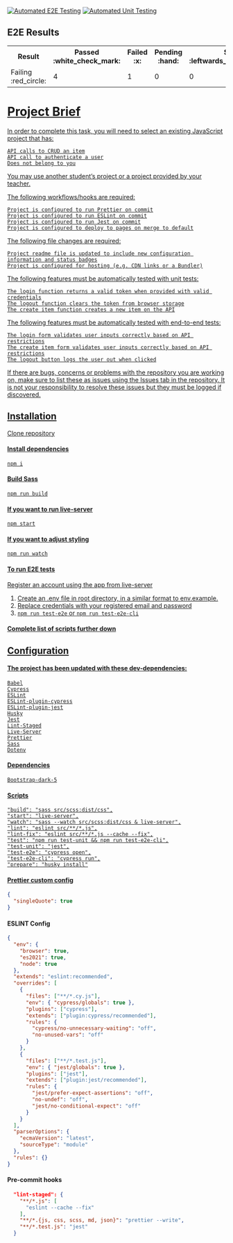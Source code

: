 [![Automated E2E Testing](https://github.com/Menubrea/social-media-client/actions/workflows/automated-e2e-testing.yml/badge.svg?branch=workflow)](https://github.com/Menubrea/social-media-client/actions/workflows/automated-e2e-testing.yml)
[![Automated Unit Testing](https://github.com/Menubrea/social-media-client/actions/workflows/automated-unit-testing.yml/badge.svg?branch=workflow)](https://github.com/Menubrea/social-media-client/actions/workflows/automated-unit-testing.yml)

<h2>E2E Results</h2>
<table><tr><th>Result</th><th>Passed :white_check_mark:</th><th>Failed :x:</th><th>Pending :hand:</th><th>Skipped :leftwards_arrow_with_hook:</th><th>Duration :clock8:</th></tr><tr><td>Failing :red_circle:</td><td>4</td><td>1</td><td>0</td><td>0</td><td>49.257s</td></tr></table>
<a href="">

# Project Brief

In order to complete this task, you will need to select an existing JavaScript project that has:

    API calls to CRUD an item
    API call to authenticate a user
    Does not belong to you

You may use another student’s project or a project provided by your teacher.

The following workflows/hooks are required:

    Project is configured to run Prettier on commit
    Project is configured to run ESLint on commit
    Project is configured to run Jest on commit
    Project is configured to deploy to pages on merge to default

The following file changes are required:

    Project readme file is updated to include new configuration information and status badges
    Project is configured for hosting (e.g. CDN links or a Bundler)

The following features must be automatically tested with unit tests:

    The login function returns a valid token when provided with valid credentials
    The logout function clears the token from browser storage
    The create item function creates a new item on the API

The following features must be automatically tested with end-to-end tests:

    The login form validates user inputs correctly based on API restrictions
    The create item form validates user inputs correctly based on API restrictions
    The logout button logs the user out when clicked

If there are bugs, concerns or problems with the repository you are working on, make sure to list these as issues using the Issues tab in the repository. It is not your responsibility to resolve these issues but they must be logged if discovered.

## Installation

Clone repository

#### Install dependencies

    npm i

#### Build Sass

    npm run build

#### If you want to run live-server

    npm start

#### If you want to adjust styling

    npm run watch

#### To run E2E tests

Register an account using the app from live-server

1. Create an .env file in root directory, in a similar format to env.example.
2. Replace credentials with your registered email and password
3. `npm run test-e2e` or `npm run test-e2e-cli`

#### Complete list of scripts further down

## Configuration

#### The project has been updated with these dev-dependencies:

    Babel
    Cypress
    ESLint
    ESLint-plugin-cypress
    ESLint-plugin-jest
    Husky
    Jest
    Lint-Staged
    Live-Server
    Prettier
    Sass
    Dotenv

#### Dependencies

    Bootstrap-dark-5

#### Scripts

    "build": "sass src/scss:dist/css",
    "start": "live-server",
    "watch": "sass --watch src/scss:dist/css & live-server",
    "lint": "eslint src/**/*.js",
    "lint-fix": "eslint src/**/*.js --cache --fix",
    "test": "npm run test-unit && npm run test-e2e-cli",
    "test-unit": "jest",
    "test-e2e": "cypress open",
    "test-e2e-cli": "cypress run",
    "prepare": "husky install"

#### Prettier custom config

```json
{
  "singleQuote": true
}
```

#### ESLINT Config

```json
{
  "env": {
    "browser": true,
    "es2021": true,
    "node": true
  },
  "extends": "eslint:recommended",
  "overrides": [
    {
      "files": ["**/*.cy.js"],
      "env": { "cypress/globals": true },
      "plugins": ["cypress"],
      "extends": ["plugin:cypress/recommended"],
      "rules": {
        "cypress/no-unnecessary-waiting": "off",
        "no-unused-vars": "off"
      }
    },
    {
      "files": ["**/*.test.js"],
      "env": { "jest/globals": true },
      "plugins": ["jest"],
      "extends": ["plugin:jest/recommended"],
      "rules": {
        "jest/prefer-expect-assertions": "off",
        "no-undef": "off",
        "jest/no-conditional-expect": "off"
      }
    }
  ],
  "parserOptions": {
    "ecmaVersion": "latest",
    "sourceType": "module"
  },
  "rules": {}
}
```

#### Pre-commit hooks

```json
  "lint-staged": {
    "**/*.js": [
      "eslint --cache --fix"
    ],
    "**/*.{js, css, scss, md, json}": "prettier --write",
    "**/*.test.js": "jest"
  }
```
